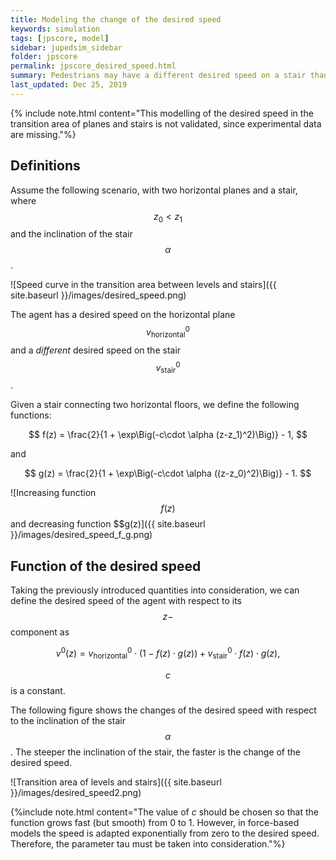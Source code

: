 ```yaml
---
title: Modeling the change of the desired speed
keywords: simulation
tags: [jpscore, model]
sidebar: jupedsim_sidebar
folder: jpscore
permalink: jpscore_desired_speed.html
summary: Pedestrians may have a different desired speed on a stair than on a horizontal plan.  Therefore, it is necessary to calculate a "smooth" transition in the desired speed, when pedestrians move on planes with a different inclination. In this way "jumpy" changes in the desired speed are avoided.
last_updated: Dec 25, 2019
---
```

{% include note.html content="This modelling of the desired speed in the transition area of planes and stairs is not validated, since experimental data are missing."%}

## Definitions

Assume the following scenario, with two horizontal planes and a stair, where
$$z_0<z_1$$ and the inclination of the stair $$\alpha$$.

![Speed curve in the transition area between levels and stairs]({{ site.baseurl }}/images/desired_speed.png)

The agent has a desired speed on the horizontal plane $$v^0_{\text{horizontal}}$$ and a *different* desired speed on the stair $$v^0_{\text{stair}}$$.

Given a stair connecting two horizontal floors, we define the following functions:

$$
f(z) = \frac{2}{1 + \exp\Big(-c\cdot \alpha (z-z_1)^2)\Big)} - 1,
$$

and

$$
g(z) =  \frac{2}{1 + \exp\Big(-c\cdot \alpha ((z-z_0)^2)\Big)} - 1.
$$

![Increasing function $$f(z)$$ and decreasing function $$g(z)]({{ site.baseurl }}/images/desired_speed_f_g.png)

## Function of the desired speed

Taking the previously introduced quantities into consideration, we can define the desired speed of the agent with respect to its $$z-$$component as

$$
v^0(z) = v^0_{\text{horizontal}}\cdot\Big(1 − f(z)\cdot g(z)\Big)   + v^0_{\text{stair}}\cdot f(z)\cdot g(z),
$$

$$c$$ is a constant.

The following figure shows the changes of the desired speed with respect to the inclination of the stair $$\alpha$$. The steeper the inclination of the stair, the faster is the change of the desired speed.

![Transition area of levels and stairs]({{ site.baseurl }}/images/desired_speed2.png)

{%include note.html content="The value of *c* should be chosen so that the function grows fast (but smooth) from 0 to 1. However, in force-based models the speed is adapted exponentially from zero to the desired speed.  Therefore, the parameter tau must be taken into consideration."%}

